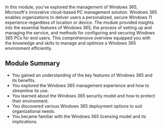 In this module, you've explored the management of Windows 365, Microsoft's innovative cloud-based PC management solution. Windows 365 enables organizations to deliver users a personalized, secure Windows 11 experience regardless of location or device. The module provided insights into the essential features of Windows 365, the process of setting up and managing the service, and methods for configuring and securing Windows 365 PCs for end users. This comprehensive overview equipped you with the knowledge and skills to manage and optimize a Windows 365 environment efficiently.

## Module Summary
- You gained an understanding of the key features of Windows 365 and its benefits.
- You explored the Windows 365 management experience and how to streamline its use.
- You learned about the Windows 365 security model and how to protect their environment.
- You discovered various Windows 365 deployment options to suit organizational needs.
- You became familiar with the Windows 365 licensing model and its implications.
